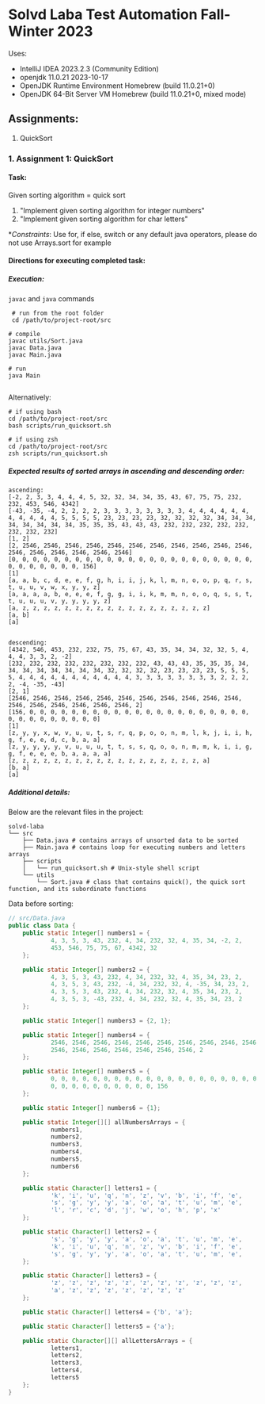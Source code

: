 # Solvd Laba Test Automation Fall-Winter 2023

Uses:

- IntelliJ IDEA 2023.2.3 (Community Edition)
- openjdk 11.0.21 2023-10-17
- OpenJDK Runtime Environment Homebrew (build 11.0.21+0)
- OpenJDK 64-Bit Server VM Homebrew (build 11.0.21+0, mixed mode)

## Assignments:

1. QuickSort

### 1. Assignment 1: QuickSort

#### Task:

Given sorting algorithm = quick sort

1. "Implement given sorting algorithm for integer numbers"
2. "Implement given sorting algorithm for char letters"

*_Constraints_: Use for, if else, switch or any default java operators, please do not use
Arrays.sort for example

#### Directions for executing completed task:

##### Execution:

`javac` and `java` commands

```shell
 # run from the root folder
 cd /path/to/project-root/src

# compile
javac utils/Sort.java
javac Data.java
javac Main.java

# run
java Main


```

Alternatively:

```shell
# if using bash
cd /path/to/project-root/src
bash scripts/run_quicksort.sh
```

```shell
# if using zsh
cd /path/to/project-root/src
zsh scripts/run_quicksort.sh
```

##### Expected results of sorted arrays in ascending and descending order:

```shell
ascending:
[-2, 2, 3, 3, 4, 4, 4, 5, 32, 32, 34, 34, 35, 43, 67, 75, 75, 232, 232, 453, 546, 4342]
[-43, -35, -4, 2, 2, 2, 2, 3, 3, 3, 3, 3, 3, 3, 3, 4, 4, 4, 4, 4, 4, 4, 4, 4, 4, 4, 5, 5, 5, 5, 23, 23, 23, 23, 32, 32, 32, 32, 34, 34, 34, 34, 34, 34, 34, 34, 35, 35, 35, 43, 43, 43, 232, 232, 232, 232, 232, 232, 232, 232]
[1, 2]
[2, 2546, 2546, 2546, 2546, 2546, 2546, 2546, 2546, 2546, 2546, 2546, 2546, 2546, 2546, 2546, 2546, 2546]
[0, 0, 0, 0, 0, 0, 0, 0, 0, 0, 0, 0, 0, 0, 0, 0, 0, 0, 0, 0, 0, 0, 0, 0, 0, 0, 0, 0, 0, 0, 156]
[1]
[a, a, b, c, d, e, e, f, g, h, i, i, j, k, l, m, n, o, o, p, q, r, s, t, u, u, v, w, x, y, y, z]
[a, a, a, a, b, e, e, e, f, g, g, i, i, k, m, m, n, o, o, q, s, s, t, t, u, u, u, v, y, y, y, y, z]
[a, z, z, z, z, z, z, z, z, z, z, z, z, z, z, z, z, z, z]
[a, b]
[a]


descending:
[4342, 546, 453, 232, 232, 75, 75, 67, 43, 35, 34, 34, 32, 32, 5, 4, 4, 4, 3, 3, 2, -2]
[232, 232, 232, 232, 232, 232, 232, 232, 43, 43, 43, 35, 35, 35, 34, 34, 34, 34, 34, 34, 34, 34, 32, 32, 32, 32, 23, 23, 23, 23, 5, 5, 5, 5, 4, 4, 4, 4, 4, 4, 4, 4, 4, 4, 4, 3, 3, 3, 3, 3, 3, 3, 3, 2, 2, 2, 2, -4, -35, -43]
[2, 1]
[2546, 2546, 2546, 2546, 2546, 2546, 2546, 2546, 2546, 2546, 2546, 2546, 2546, 2546, 2546, 2546, 2546, 2]
[156, 0, 0, 0, 0, 0, 0, 0, 0, 0, 0, 0, 0, 0, 0, 0, 0, 0, 0, 0, 0, 0, 0, 0, 0, 0, 0, 0, 0, 0, 0]
[1]
[z, y, y, x, w, v, u, u, t, s, r, q, p, o, o, n, m, l, k, j, i, i, h, g, f, e, e, d, c, b, a, a]
[z, y, y, y, y, v, u, u, u, t, t, s, s, q, o, o, n, m, m, k, i, i, g, g, f, e, e, e, b, a, a, a, a]
[z, z, z, z, z, z, z, z, z, z, z, z, z, z, z, z, z, z, a]
[b, a]
[a]
```

##### Additional details:

Below are the relevant files in the project:

```
solvd-laba
└── src
    ├── Data.java # contains arrays of unsorted data to be sorted
    ├── Main.java # contains loop for executing numbers and letters arrays
    ├── scripts
    │   └── run_quicksort.sh # Unix-style shell script
    └── utils
        └── Sort.java # class that contains quick(), the quick sort function, and its subordinate functions

```

Data before sorting:

```java
// src/Data.java
public class Data {
    public static Integer[] numbers1 = {
            4, 3, 5, 3, 43, 232, 4, 34, 232, 32, 4, 35, 34, -2, 2,
            453, 546, 75, 75, 67, 4342, 32
    };

    public static Integer[] numbers2 = {
            4, 3, 5, 3, 43, 232, 4, 34, 232, 32, 4, 35, 34, 23, 2,
            4, 3, 5, 3, 43, 232, -4, 34, 232, 32, 4, -35, 34, 23, 2,
            4, 3, 5, 3, 43, 232, 4, 34, 232, 32, 4, 35, 34, 23, 2,
            4, 3, 5, 3, -43, 232, 4, 34, 232, 32, 4, 35, 34, 23, 2
    };

    public static Integer[] numbers3 = {2, 1};

    public static Integer[] numbers4 = {
            2546, 2546, 2546, 2546, 2546, 2546, 2546, 2546, 2546, 2546,
            2546, 2546, 2546, 2546, 2546, 2546, 2546, 2
    };

    public static Integer[] numbers5 = {
            0, 0, 0, 0, 0, 0, 0, 0, 0, 0, 0, 0, 0, 0, 0, 0, 0, 0, 0, 0,
            0, 0, 0, 0, 0, 0, 0, 0, 0, 0, 156
    };

    public static Integer[] numbers6 = {1};

    public static Integer[][] allNumbersArrays = {
            numbers1,
            numbers2,
            numbers3,
            numbers4,
            numbers5,
            numbers6
    };

    public static Character[] letters1 = {
            'k', 'i', 'u', 'q', 'n', 'z', 'v', 'b', 'i', 'f', 'e',
            's', 'g', 'y', 'y', 'a', 'o', 'a', 't', 'u', 'm', 'e',
            'l', 'r', 'c', 'd', 'j', 'w', 'o', 'h', 'p', 'x'
    };

    public static Character[] letters2 = {
            's', 'g', 'y', 'y', 'a', 'o', 'a', 't', 'u', 'm', 'e',
            'k', 'i', 'u', 'q', 'n', 'z', 'v', 'b', 'i', 'f', 'e',
            's', 'g', 'y', 'y', 'a', 'o', 'a', 't', 'u', 'm', 'e',
    };

    public static Character[] letters3 = {
            'z', 'z', 'z', 'z', 'z', 'z', 'z', 'z', 'z', 'z', 'z',
            'a', 'z', 'z', 'z', 'z', 'z', 'z', 'z'
    };

    public static Character[] letters4 = {'b', 'a'};

    public static Character[] letters5 = {'a'};

    public static Character[][] allLettersArrays = {
            letters1,
            letters2,
            letters3,
            letters4,
            letters5
    };
}

```
